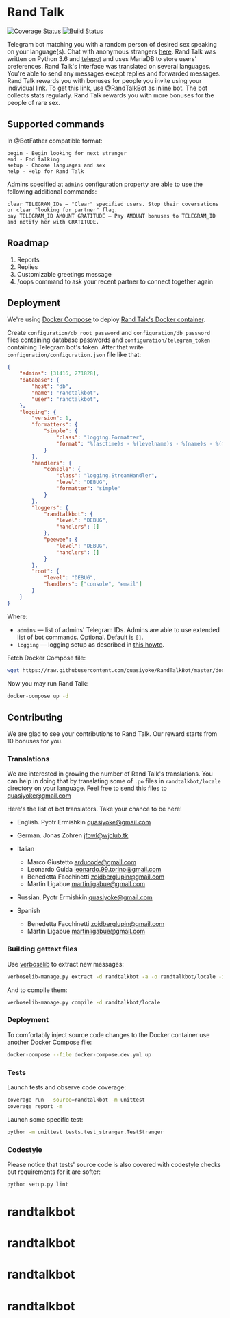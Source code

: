 # Rand Talk

[![Coverage Status](https://coveralls.io/repos/github/quasiyoke/RandTalkBot/badge.svg?branch=master)](https://coveralls.io/github/quasiyoke/RandTalkBot?branch=master) [![Build Status](https://travis-ci.org/quasiyoke/RandTalkBot.svg?branch=master)](https://travis-ci.org/quasiyoke/RandTalkBot)

Telegram bot matching you with a random person of desired sex speaking on your language(s). Chat with anonymous strangers [here](https://t.me/RandTalkBot). Rand Talk was written on Python 3.6 and [telepot](https://github.com/nickoala/telepot) and uses MariaDB to store users' preferences. Rand Talk's interface was translated on several languages. You're able to send any messages except replies and forwarded messages. Rand Talk rewards you with bonuses for people you invite using your individual link. To get this link, use @RandTalkBot as inline bot. The bot collects stats regularly. Rand Talk rewards you with more bonuses for the people of rare sex.

## Supported commands

In @BotFather compatible format:

```
begin - Begin looking for next stranger
end - End talking
setup - Choose languages and sex
help - Help for Rand Talk
```

Admins specified at `admins` configuration property are able to use the following additional commands:

```
clear TELEGRAM_IDs — "Clear" specified users. Stop their coversations or clear "looking for partner" flag.
pay TELEGRAM_ID AMOUNT GRATITUDE — Pay AMOUNT bonuses to TELEGRAM_ID and notify her with GRATITUDE.
```

## Roadmap

1. Reports
1. Replies
1. Customizable greetings message
1. /oops command to ask your recent partner to connect together again

## Deployment

We're using [Docker Compose](https://docs.docker.com/compose/install/) to deploy [Rand Talk's Docker container](https://hub.docker.com/r/quasiyoke/randtalkbot/).

Create `configuration/db_root_password` and `configuration/db_password` files containing database passwords and `configuration/telegram_token` containing Telegram bot's token. After that write `configuration/configuration.json` file like that:

```json
{
    "admins": [31416, 271828],
    "database": {
        "host": "db",
        "name": "randtalkbot",
        "user": "randtalkbot",
    },
    "logging": {
        "version": 1,
        "formatters": {
            "simple": {
                "class": "logging.Formatter",
                "format": "%(asctime)s - %(levelname)s - %(name)s - %(message)s"
            }
        },
        "handlers": {
            "console": {
                "class": "logging.StreamHandler",
                "level": "DEBUG",
                "formatter": "simple"
            }
        },
        "loggers": {
            "randtalkbot": {
                "level": "DEBUG",
                "handlers": []
            },
            "peewee": {
                "level": "DEBUG",
                "handlers": []
            }
        },
        "root": {
            "level": "DEBUG",
            "handlers": ["console", "email"]
        }
    }
}
```

Where:

- `admins` — list of admins' Telegram IDs. Admins are able to use extended list of bot commands. Optional. Default is `[]`.
- `logging` — logging setup as described in [this howto](https://docs.python.org/3/howto/logging.html).

Fetch Docker Compose file:

```sh
wget https://raw.githubusercontent.com/quasiyoke/RandTalkBot/master/docker-compose.yml
```

Now you may run Rand Talk:

```sh
docker-compose up -d
```

## Contributing

We are glad to see your contributions to Rand Talk. Our reward starts from 10 bonuses for you.

### Translations

We are interested in growing the number of Rand Talk's translations. You can help in doing that by translating some of `.po` files in `randtalkbot/locale` directory on your language. Feel free to send this files to quasiyoke@gmail.com

Here's the list of bot translators. Take your chance to be here!

- English. Pyotr Ermishkin <quasiyoke@gmail.com>

- German. Jonas Zohren <jfowl@wjclub.tk>

- Italian

  - Marco Giustetto <arducode@gmail.com>
  - Leonardo Guida <leonardo.99.torino@gmail.com>
  - Benedetta Facchinetti <zoidberglupin@gmail.com>
  - Martin Ligabue <martinligabue@gmail.com>

- Russian. Pyotr Ermishkin <quasiyoke@gmail.com>

- Spanish

  - Benedetta Facchinetti <zoidberglupin@gmail.com>
  - Martin Ligabue <martinligabue@gmail.com>

### Building gettext files

Use [verboselib](https://github.com/oblalex/verboselib) to extract new messages:

```sh
verboselib-manage.py extract -d randtalkbot -a -o randtalkbot/locale -i lib
```

And to compile them:

```sh
verboselib-manage.py compile -d randtalkbot/locale
```

### Deployment

To comfortably inject source code changes to the Docker container use another Docker Compose file:

```sh
docker-compose --file docker-compose.dev.yml up
```

### Tests

Launch tests and observe code coverage:

```sh
coverage run --source=randtalkbot -m unittest
coverage report -m
```

Launch some specific test:

```sh
python -m unittest tests.test_stranger.TestStranger
```

### Codestyle

Please notice that tests' source code is also covered with codestyle checks but requirements for it are softer:

```sh
python setup.py lint
```
# randtalkbot
# randtalkbot
# randtalkbot
# randtalkbot
